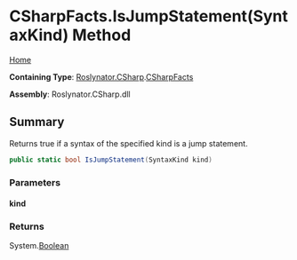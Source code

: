<a name="_Top"></a>

# CSharpFacts\.IsJumpStatement\(SyntaxKind\) Method

[Home](../../../../README.md#_Top)

**Containing Type**: [Roslynator.CSharp](../../README.md#_Top)\.[CSharpFacts](../README.md#_Top)

**Assembly**: Roslynator\.CSharp\.dll

## Summary

Returns true if a syntax of the specified kind is a jump statement\.

```csharp
public static bool IsJumpStatement(SyntaxKind kind)
```

### Parameters

#### kind

### Returns

System\.[Boolean](https://docs.microsoft.com/en-us/dotnet/api/system.boolean)

